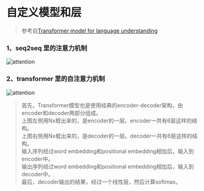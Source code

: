 # 自定义模型和层

> 参考自[Transformer model for language understanding](https://tensorflow.google.cn/tutorials/text/transformer?hl=en)

### 1、seq2seq 里的注意力机制

![attention](../../images/seq2seq/attention_mechanism.jpg)

### 2、transformer 里的自注意力机制

![attention](../../images/transformer/attention_mechanism.png)

> 首先，Transformer模型也是使用经典的encoder-decoder架构，由encoder和decoder两部分组成。\
上图左侧用Nx框出来的，是encoder的一层。encoder一共有6层这样的结构。\
上图右侧用Nx框出来的，是decoder的一层。decoder一共有6层这样的结构。\
输入序列经过word embedding和positional embedding相加后，输入到encoder中。\
输出序列经过word embedding和positional embedding相加后，输入到decoder中。\
最后，decoder输出的结果，经过一个线性层，然后计算softmax。